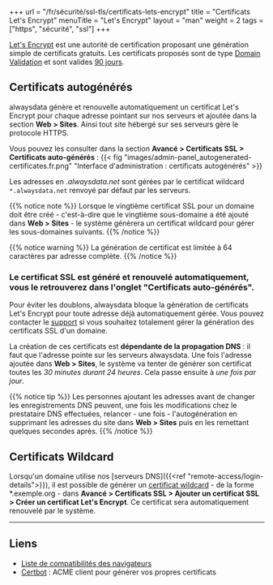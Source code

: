 +++
url = "/fr/sécurité/ssl-tls/certificats-lets-encrypt"
title = "Certificats Let's Encrypt"
menuTitle = "Let's Encrypt"
layout = "man"
weight = 2
tags = ["https", "sécurité", "ssl"]
+++

[Let's Encrypt](https://letsencrypt.org/fr/) est une autorité de certification proposant une génération simple de certificats gratuits. Les certificats proposés sont de type [Domain Validation](https://en.wikipedia.org/wiki/Domain-validated_certificate) et sont valides [90 jours](https://letsencrypt.org/2015/11/09/why-90-days.html).

## Certificats autogénérés
alwaysdata génère et renouvelle automatiquement un certificat Let's Encrypt pour chaque adresse pointant sur nos serveurs et ajoutée dans la section **Web > Sites**. Ainsi tout site hébergé sur ses serveurs gère le protocole HTTPS.

Vous pouvez les consulter dans la section **Avancé > Certificats SSL > Certificats auto-générés** :
{{< fig "images/admin-panel_autogenerated-certificates.fr.png" "Interface d'administration : certificats autogénérés" >}}

Les adresses en *.alwaysdata.net* sont gérées par le certificat wildcard `*.alwaysdata.net` renvoyé par défaut par les serveurs.

{{% notice note %}}
Lorsque le vingtième certificat SSL pour un domaine doit être créé - c'est-à-dire que le vingtième sous-domaine a été ajouté dans **Web > Sites** - le système génèrera un certificat wildcard pour gérer les sous-domaines suivants.
{{% /notice %}}

{{% notice warning %}}
La génération de certificat est limitée à 64 caractères par adresse complète.
{{% /notice %}}

### Le certificat SSL est généré et renouvelé automatiquement, vous le retrouverez dans l'onglet "Certificats auto-générés".

Pour éviter les doublons, alwaysdata bloque la génération de certificats Let's Encrypt pour toute adresse déjà automatiquement gérée. Vous pouvez contacter le [support](https://admin.alwaysdata.com/support/add) si vous souhaitez totalement gérer la génération des certificats SSL d'un domaine.

La création de ces certificats est **dépendante de la propagation DNS** : il faut que l'adresse pointe sur les serveurs alwaysdata. Une fois l'adresse ajoutée dans **Web > Sites**, le système va tenter de générer son certificat toutes les *30 minutes durant 24 heures*. Cela passe ensuite à *une fois par jour*.

{{% notice tip %}}
Les personnes ajoutant les adresses avant de changer les enregistrements DNS peuvent, une fois les modifications chez le prestataire DNS effectuées, relancer - une fois - l'autogénération en supprimant les adresses du site dans **Web > Sites** puis en les remettant quelques secondes après.
{{% /notice %}}

## Certificats Wildcard

Lorsqu'un domaine utilise nos [serveurs DNS]({{<ref "remote-access/login-details">}}), il est possible de générer un [certificat wildcard](https://en.wikipedia.org/wiki/Wildcard_certificate) - de la forme *.exemple.org - dans **Avancé > Certificats SSL > Ajouter un certificat SSL > Créer un certificat Let's Encrypt**. Ce certificat sera automatiquement renouvelé par le système.

---

## Liens

- [Liste de compatibilités des navigateurs](https://letsencrypt.org/docs/certificate-compatibility/)
- [Certbot](https://certbot.eff.org/) : ACME client pour générer vos propres certificats
